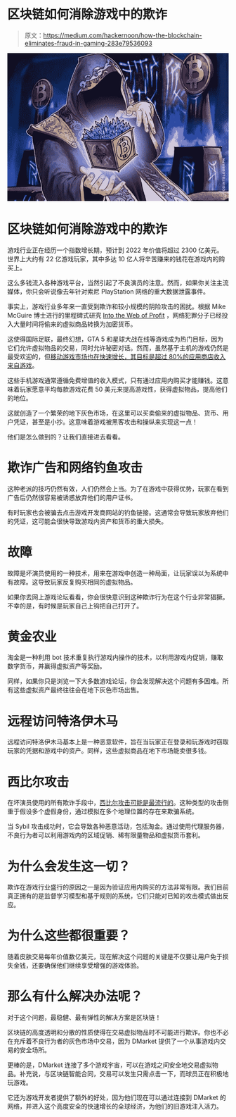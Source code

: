 # 区块链如何消除游戏中的欺诈

> 原文：<https://medium.com/hackernoon/how-the-blockchain-eliminates-fraud-in-gaming-283e79536093>

![](img/6a7a13ae2c89588caf66dfdebf5898c8.png)

# 区块链如何消除游戏中的欺诈

游戏行业正在经历一个指数增长期，预计到 2022 年价值将超过 2300 亿美元。世界上大约有 22 亿游戏玩家，其中多达 10 亿人将辛苦赚来的钱花在游戏内的购买上。

这么多钱流入各种游戏平台，当然引起了不良演员的注意。然而，如果你关注主流媒体，你只会听说像去年针对索尼 PlayStation 网络的重大数据泄露事件。

事实上，游戏行业多年来一直受到欺诈和较小规模的阴险攻击的困扰。根据 Mike McGuire 博士进行的里程碑式研究 [Into the Web of Profit](https://learn.bromium.com/rprt-web-of-profit.html) ，网络犯罪分子已经投入大量时间将偷来的虚拟商品转换为加密货币。

这使得国际足联，最终幻想，GTA 5 和星球大战在线等游戏成为热门目标，因为它们允许虚拟物品的交易，同时允许秘密对话。然而，虽然基于主机的游戏仍然是最受欢迎的，但[移动游戏市场也在快速增长，其目标是超过 80%的应用商店收入来自游戏](http://mediakix.com/2018/03/mobile-gaming-industry-statistics-market-revenue/#gs.dzGiU1Q)。

这些手机游戏通常遵循免费增值的收入模式，只有通过应用内购买才能赚钱。这意味着玩家愿意平均每款游戏花费 50 美元来提高游戏性，获得虚拟物品，提高他们的地位。

这就创造了一个繁荣的地下灰色市场，在这里可以买卖偷来的虚拟物品、货币、用户凭证，甚至是小抄。这意味着游戏被黑客攻击和操纵来实现这一点！

他们是怎么做到的？让我们直接进去看看。

# 欺诈广告和网络钓鱼攻击

这种老派的技巧仍然有效，人们仍然会上当。为了在游戏中获得优势，玩家在看到广告后仍然很容易被诱惑放弃他们的用户证书。

有时玩家也会被骗去点击游戏开发商网站的钓鱼链接。这通常会导致玩家放弃他们的凭证，这可能会很快导致游戏内资产和货币的重大损失。

# 故障

故障是坏演员使用的一种技术，用来在游戏中创造一种局面，让玩家误以为系统中有故障。这导致玩家反复购买相同的虚拟物品。

如果你去网上游戏论坛看看，你会很快意识到这种欺诈行为在这个行业非常猖獗。不幸的是，有时候是玩家自己上钩把自己打开了。

# 黄金农业

淘金是一种利用 bot 技术重复执行游戏内操作的技术，以利用游戏内促销，赚取数字货币，并赢得虚拟资产等奖励。

同样，如果你只是浏览一下大多数游戏论坛，你会发现解决这个问题有多困难。所有这些虚拟资产最终往往会在地下灰色市场出售。

# 远程访问特洛伊木马

远程访问特洛伊木马基本上是一种恶意软件，旨在当玩家正在登录和玩游戏时窃取玩家的凭据和游戏中的资产。同样，这些虚拟商品在地下市场能卖很多钱。

# 西比尔攻击

在坏演员使用的所有欺诈手段中，[西比尔攻击可能是最流行的](http://www.toptenreviews.com/software/articles/what-is-a-sybil-attack/)。这种类型的攻击侧重于假设多个虚假身份，通过模拟在多个地理位置的存在来欺骗系统。

当 Sybil 攻击成功时，它会导致各种恶意活动，包括淘金。通过使用代理服务器，不良行为者可以利用游戏内的区域促销、稀有限量物品和虚拟货币套利。

# 为什么会发生这一切？

欺诈在游戏行业盛行的原因之一是因为验证应用内购买的方法非常有限。我们目前真正拥有的是监督学习模型和基于规则的系统，它们只能对已知的攻击模式做出反应。

# **为什么这些都很重要？**

随着皮肤交易每年价值数亿美元，现在解决这个问题的关键是不仅要让用户免于损失金钱，还要确保他们继续享受增强的游戏体验。

# **那么有什么解决办法呢？**

对于这个问题，最稳健、最有弹性的解决方案是区块链！

区块链的高度透明和分散的性质使得在交易虚拟物品时不可能进行欺诈。你也不必在充斥着不良行为者的灰色市场中交易，因为 DMarket 提供了一个从事游戏内交易的安全场所。

更棒的是，DMarket 连接了多个游戏宇宙，可以在游戏之间安全地交易虚拟物品。补充说，与区块链智能合同，交易可以发生只需点击一下，而球员正在积极地玩游戏。

它还为游戏开发者提供了额外的好处，因为他们现在可以通过连接到 DMarket 的网络，并进入这个高度安全的快速增长的全球经济，为他们的旧游戏注入活力。